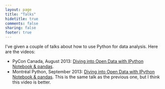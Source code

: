 ```yaml
---
layout: page
title: "Talks"
hidetitle: true
comments: false
sharing: false
footer: true
---
```


I've given a couple of talks about how to use Python for data analysis.
Here are the videos:

* PyCon Canada, August 2013: [Diving into Open Data with IPython Notebook & pandas](http://www.youtube.com/watch?v=X7ATdTvtsKs). 
* Montréal Python, September 2013: [Diving into Open Data with IPython Notebook & pandas](https://www.youtube.com/watch?v=qdXJH5XbEDI&list=PLQIcnBElABasalrbgiJWJVoNoN0ym6Yz7&index=4). 
  This is the same talk as the previous one, but I think this video is better.
